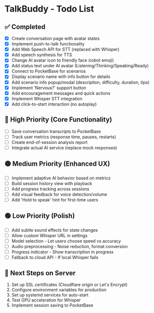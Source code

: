 # TalkBuddy - Todo List

## ✅ Completed
- [x] Create conversation page with avatar states
- [x] Implement push-to-talk functionality  
- [x] Add Web Speech API for STT (replaced with Whisper)
- [x] Add speech synthesis for TTS
- [x] Change AI avatar icon to friendly face (robot emoji)
- [x] Add status text under AI avatar (Listening/Thinking/Speaking/Ready)
- [x] Connect to PocketBase for scenarios
- [x] Display scenario name with info button for details
- [x] Add scenario info popup/modal (description, difficulty, duration, tips)
- [x] Implement 'Nervous?' support button
- [x] Add encouragement messages and quick actions
- [x] Implement Whisper STT integration
- [x] Add click-to-start interaction (no autoplay)

## 🔴 High Priority (Core Functionality)
- [ ] Save conversation transcripts to PocketBase
- [ ] Track user metrics (response time, pauses, restarts)
- [ ] Create end-of-session analysis report
- [ ] Integrate actual AI service (replace mock responses)

## 🟡 Medium Priority (Enhanced UX)
- [ ] Implement adaptive AI behavior based on metrics
- [ ] Build session history view with playback
- [ ] Add progress tracking across sessions
- [ ] Add visual feedback for voice detection/volume
- [ ] Add 'Hold to speak' hint for first-time users

## 🟢 Low Priority (Polish)
- [ ] Add subtle sound effects for state changes
- [ ] Allow custom Whisper URL in settings
- [ ] Model selection - Let users choose speed vs accuracy
- [ ] Audio preprocessing - Noise reduction, format conversion
- [ ] Progress indicator - Show transcription in progress
- [ ] Fallback to cloud API - If local Whisper fails

## 🚀 Next Steps on Server
1. Set up SSL certificates (Cloudflare origin or Let's Encrypt)
2. Configure environment variables for production
3. Set up systemd services for auto-start
4. Test GPU acceleration for Whisper
5. Implement session saving to PocketBase